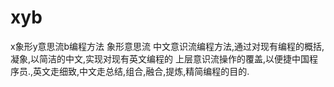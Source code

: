 # xyb
x象形y意思流b编程方法  象形意思流 中文意识流编程方法,通过对现有编程的概括,凝象,以简洁的中文,实现对现有英文编程的 上层意识流操作的覆盖,以便捷中国程序员.,英文走细致,中文走总结,组合,融合,提炼,精简编程的目的.
